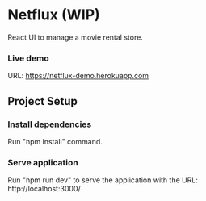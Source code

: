 # Netflux (WIP)

React UI to manage a movie rental store.

### Live demo

URL: https://netflux-demo.herokuapp.com

## Project Setup

### Install dependencies

Run "npm install" command.

### Serve application

Run "npm run dev" to serve the application with the URL: http://localhost:3000/

